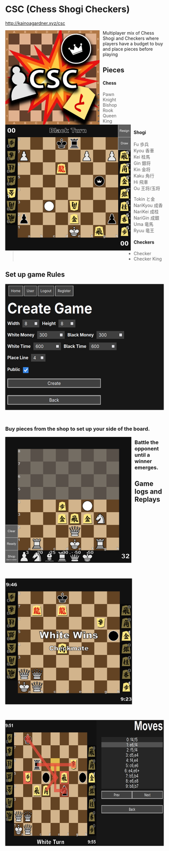 <h1 align="left">CSC (Chess Shogi Checkers)</h1>

<http://kainoagardner.xyz/csc>
     
<img src=".github/cscTitle.png"
     alt="Image"
     style="float: left; margin-right: 10px; height: 300px" />


Multiplayer mix of Chess Shogi and Checkers where players have a budget to buy and place pieces before playing


<img src=".github/csc.png"
     alt="Image"
     style="float: left; margin-right: 10px; margin-bottom: 50px; height: 400px" />

<h2>Pieces</h2>

#### Chess
> - Pawn
> - Knight
> - Bishop
> - Rook
> - Queen
> - King

#### Shogi
> - Fu 歩兵
> - Kyou 香車
> - Kei 桂馬
> - Gin 銀将
> - Kin 金将
> - Kaku 角行
> - Hi 飛車
> - Ou 王将/玉将

> - Tokin と金
> - NariKyou 成香
> - NariKei 成桂
> - NariGin 成銀
> - Uma 竜馬
> - Ryuu 竜王

#### Checkers
> - Checker
> - Checker King

<h2>Set up game Rules</h3>
<img src=".github/create.png"
     alt="Image"
     style="float: left; margin-right: 10px; margin-bottom: 50px; height: 400px" />

<h3>Buy pieces from the shop to set up your side of the board.</h3>
<img src=".github/setup.png"
     alt="Image"
     style="float: left; margin-right: 10px; margin-bottom: 50px; height: 400px" />

<h3>Battle the opponent until a winner emerges.</h3>
<img src=".github/checkmate.png"
     alt="Image"
     style="float: left; margin-right: 10px; margin-bottom: 50px; height: 400px" />

<h2>Game logs and Replays</h2>
<img src=".github/replay.png"
     alt="Image"
     style="float: left; margin-right: 10px; margin-bottom: 50px; height: 400px" />



